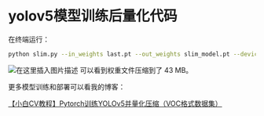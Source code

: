# yolov5模型训练后量化代码

在终端运行：

```bash
python slim.py --in_weights last.pt --out_weights slim_model.pt --device 0
```
![在这里插入图片描述](https://img-blog.csdnimg.cn/20201206114606779.png?x-oss-process=image/watermark,type_ZmFuZ3poZW5naGVpdGk,shadow_10,text_aHR0cHM6Ly9ibG9nLmNzZG4ubmV0L3dlaXhpbl80NDkzNjg4OQ==,size_16,color_FFFFFF,t_70)
可以看到权重文件压缩到了 43 MB。

更多模型训练和部署可以看我的博客：

[【小白CV教程】Pytorch训练YOLOv5并量化压缩（VOC格式数据集）](https://blog.csdn.net/weixin_44936889/article/details/110732476)
